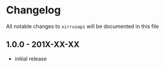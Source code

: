 # Changelog

All notable changes to `xirrusapi` will be documented in this file

## 1.0.0 - 201X-XX-XX

- initial release
